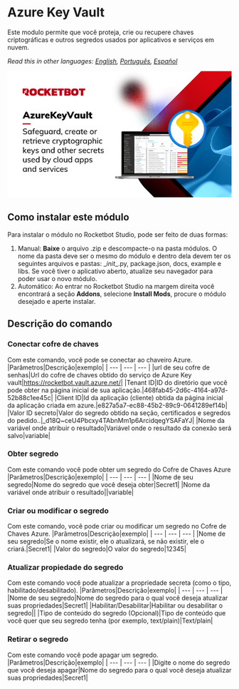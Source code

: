 # Azure Key Vault
  
Este modulo permite que você proteja, crie ou recupere chaves criptográficas e outros segredos usados por aplicativos e serviços em nuvem.  

*Read this in other languages: [English](Manual_AzureKeyVault.md), [Português](Manual_AzureKeyVault.pr.md), [Español](Manual_AzureKeyVault.es.md)*
  
![banner](imgs/Banner_AzureKeyVault.jpg)
## Como instalar este módulo
  
Para instalar o módulo no Rocketbot Studio, pode ser feito de duas formas:
1. Manual: __Baixe__ o arquivo .zip e descompacte-o na pasta módulos. O nome da pasta deve ser o mesmo do módulo e dentro dela devem ter os seguintes arquivos e pastas: \__init__.py, package.json, docs, example e libs. Se você tiver o aplicativo aberto, atualize seu navegador para poder usar o novo módulo.
2. Automático: Ao entrar no Rocketbot Studio na margem direita você encontrará a seção **Addons**, selecione **Install Mods**, procure o módulo desejado e aperte instalar.  


## Descrição do comando

### Conectar cofre de chaves
  
Com este comando, você pode se conectar ao chaveiro Azure.
|Parâmetros|Descrição|exemplo|
| --- | --- | --- |
|url de seu cofre de senhas|Url do cofre de chaves obtido do serviço de Azure Key vault|https://rocketbot.vault.azure.net/|
|Tenant ID|ID do diretório que você pode obter na página inicial de sua aplicação.|468fab45-2d6c-4164-a97d-52b88c1ee45c|
|Client ID|Id da aplicação (cliente) obtida da página inicial da aplicação criada em azure.|e827a5a7-ec88-45b2-89c9-0641289ef14b|
|Valor ID secreto|Valor do segredo obtido na seção, certificados e segredos do pedido..|_d18Q~ceU4Pbcxy4TAbnMm1p6ArcidqegYSAFaYJ|
|Nome da variável onde atribuir o resultado|Variável onde o resultado da conexão será salvo|variable|

### Obter segredo
  
Com este comando você pode obter um segredo do Cofre de Chaves Azure
|Parâmetros|Descrição|exemplo|
| --- | --- | --- |
|Nome de seu segredo|Nome do segredo que você deseja obter|Secret1|
|Nome da variável onde atribuir o resultado||variable|

### Criar ou modificar o segredo
  
Com este comando, você pode criar ou modificar um segredo no Cofre de Chaves Azure.
|Parâmetros|Descrição|exemplo|
| --- | --- | --- |
|Nome de seu segredo|Se o nome existir, ele o atualizará, se não existir, ele o criará.|Secret1|
|Valor do segredo|O valor do segredo|12345|

### Atualizar propiedade do segredo
  
Com este comando você pode atualizar a propriedade secreta (como o tipo, habilitado/desabilitado).
|Parâmetros|Descrição|exemplo|
| --- | --- | --- |
|Nome de seu segredo|Nome do segredo para o qual você deseja atualizar suas propriedades|Secret1|
|Habilitar/Desabilitar|Habilitar ou desabilitar o segredo||
|Tipo de conteúdo do segredo (Opcional)|Tipo de conteúdo que você quer que seu segredo tenha (por exemplo, text/plain)|Text/plain|

### Retirar o segredo
  
Com este comando você pode apagar um segredo.
|Parâmetros|Descrição|exemplo|
| --- | --- | --- |
|Digite o nome do segredo que você deseja apagar|Nome do segredo para o qual você deseja atualizar suas propriedades|Secret1|

